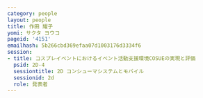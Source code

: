 ```yaml
---
category: people
layout: people
title: 作田 耀子
yomi: サクタ ヨウコ
pageid: '4151'
emailhash: 5b266cbd369efaa07d1003176d3334f6
session:
- title: コスプレイベントにおけるイベント活動支援環境COSUEの実現と評価
  psid: 2D-4
  sessiontitle: 2D コンシューマシステムとモバイル
  sessionid: 2d
  role: 発表者
---
```

